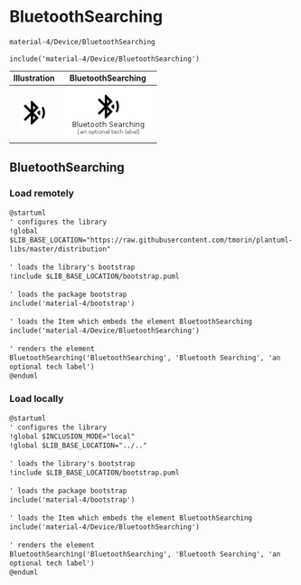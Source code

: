 # BluetoothSearching


```text
material-4/Device/BluetoothSearching
```

```text
include('material-4/Device/BluetoothSearching')
```



| Illustration | BluetoothSearching |
| :---: | :---: |
| ![illustration for Illustration](../../material-4/Device/BluetoothSearching.png) | ![illustration for BluetoothSearching](../../material-4/Device/BluetoothSearching.Local.png) |




## BluetoothSearching

### Load remotely
```plantuml
@startuml
' configures the library
!global $LIB_BASE_LOCATION="https://raw.githubusercontent.com/tmorin/plantuml-libs/master/distribution"

' loads the library's bootstrap
!include $LIB_BASE_LOCATION/bootstrap.puml

' loads the package bootstrap
include('material-4/bootstrap')

' loads the Item which embeds the element BluetoothSearching
include('material-4/Device/BluetoothSearching')

' renders the element
BluetoothSearching('BluetoothSearching', 'Bluetooth Searching', 'an optional tech label')
@enduml
```

### Load locally
```plantuml
@startuml
' configures the library
!global $INCLUSION_MODE="local"
!global $LIB_BASE_LOCATION="../.."

' loads the library's bootstrap
!include $LIB_BASE_LOCATION/bootstrap.puml

' loads the package bootstrap
include('material-4/bootstrap')

' loads the Item which embeds the element BluetoothSearching
include('material-4/Device/BluetoothSearching')

' renders the element
BluetoothSearching('BluetoothSearching', 'Bluetooth Searching', 'an optional tech label')
@enduml
```

